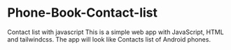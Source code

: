 # Phone-Book-Contact-list
Contact list with javascript
This is a simple web app with JavaScript, HTML and tailwindcss. The app will look like Contacts list of Android phones. 
